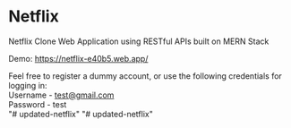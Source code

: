 # Netflix
Netflix Clone Web Application using RESTful APIs built on MERN Stack

Demo: https://netflix-e40b5.web.app/

Feel free to register a dummy account, or use the following credentials for logging in: <br />
Username - test@gmail.com <br />
Password - test <br />
"# updated-netflix" 
"# updated-netflix" 
